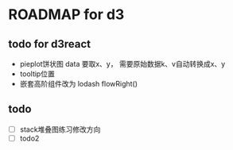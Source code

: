 # ROADMAP for d3

## todo for d3react

- pieplot饼状图 data 要取x、y， 需要原始数据k、v自动转换成x、y
- tooltip位置
- 嵌套高阶组件改为 lodash flowRight()

## todo

- [ ] stack堆叠图练习修改方向 
- [ ] todo2
